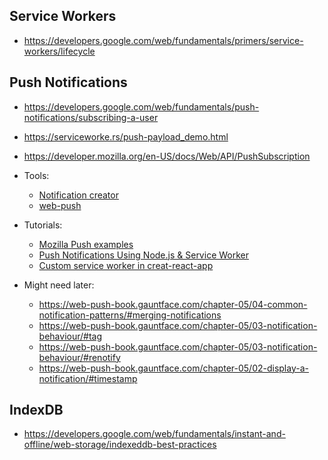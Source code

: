 ## Service Workers

- https://developers.google.com/web/fundamentals/primers/service-workers/lifecycle

## Push Notifications

- https://developers.google.com/web/fundamentals/push-notifications/subscribing-a-user
- https://serviceworke.rs/push-payload_demo.html
- https://developer.mozilla.org/en-US/docs/Web/API/PushSubscription

- Tools:

  - [Notification creator](https://tests.peter.sh/notification-generator/#title=2;;icon=7;;badge=1;;timestamp=1)
  - [web-push](https://github.com/web-push-libs/web-push)

- Tutorials:

  - [Mozilla Push examples](https://serviceworke.rs/push-get-payload_server_doc.html)
  - [Push Notifications Using Node.js & Service Worker](https://www.youtube.com/watch?v=HlYFW2zaYQM)
  - [Custom service worker in
    creat-react-app](https://stackoverflow.com/a/55062427)

* Might need later:

  - https://web-push-book.gauntface.com/chapter-05/04-common-notification-patterns/#merging-notifications
  - https://web-push-book.gauntface.com/chapter-05/03-notification-behaviour/#tag
  - https://web-push-book.gauntface.com/chapter-05/03-notification-behaviour/#renotify
  - https://web-push-book.gauntface.com/chapter-05/02-display-a-notification/#timestamp

## IndexDB

- https://developers.google.com/web/fundamentals/instant-and-offline/web-storage/indexeddb-best-practices

